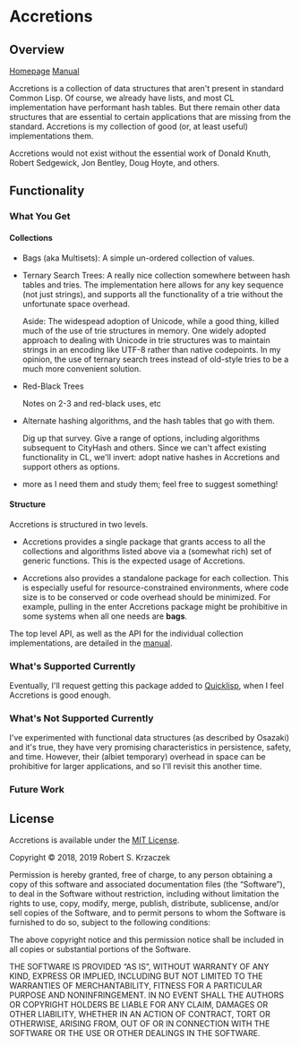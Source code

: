 Accretions
========

Overview
--------

[Homepage][home] [Manual][manual]

Accretions is a collection of data structures that aren't present in
standard Common Lisp.  Of course, we already have lists, and most CL
implementation have performant hash tables.  But there remain other
data structures that are essential to certain applications that are
missing from the standard.  Accretions is my collection of good (or,
at least useful) implementations them.

Accretions would not exist without the essential work of Donald Knuth,
Robert Sedgewick, Jon Bentley, Doug Hoyte, and others.

[home]:    https://krz8.github.io/accretions         "Accretions Homepage"
[manual]:  https://krz8.github.io/accretions/manual  "Accretions Manual"



Functionality
-------------

### What You Get

#### Collections

- Bags (aka Multisets): A simple un-ordered collection of values.

- Ternary Search Trees: A really nice collection somewhere between
  hash tables and tries.  The implementation here allows for any
  key sequence (not just strings), and supports all the functionality
  of a trie without the unfortunate space overhead.

  Aside: The widespead adoption of Unicode, while a good thing, killed
  much of the use of trie structures in memory.  One widely adopted
  approach to dealing with Unicode in trie structures was to maintain
  strings in an encoding like UTF-8 rather than native codepoints.  In
  my opinion, the use of ternary search trees instead of old-style
  tries to be a much more convenient solution.

- Red-Black Trees

  Notes on 2-3 and red-black uses, etc

- Alternate hashing algorithms, and the hash tables that go with
  them.

  Dig up that survey.  Give a range of options, including algorithms
  subsequent to CityHash and others.  Since we can't affect existing
  functionality in CL, we'll invert: adopt native hashes in Accretions
  and support others as options.

- more as I need them and study them; feel free to suggest something!

#### Structure

Accretions is structured in two levels.

* Accretions provides a single package that grants access to all the
  collections and algorithms listed above via a (somewhat rich) set of
  generic functions.  This is the expected usage of Accretions.

* Accretions also provides a standalone package for each collection.
  This is especially useful for resource-constrained environments,
  where code size is to be conserved or code overhead should be
  minimized.  For example, pulling in the enter Accretions package
  might be prohibitive in some systems when all one needs are
  **bags**.

The top level API, as well as the API for the individual collection
implementations, are detailed in the [manual][manual].



### What's Supported Currently

Eventually, I'll request getting this package added to [Quicklisp][],
when I feel Accretions is good enough.

[Quicklisp]: https://www.quicklisp.org/beta/ "The Quicklisp Project Homepage"



### What's Not Supported Currently

I've experimented with functional data structures (as described by
Osazaki) and it's true, they have very promising characteristics in
persistence, safety, and time.  However, their (albiet temporary)
overhead in space can be prohibitive for larger applications, and so
I'll revisit this another time.



### Future Work



License
-------

Accretions is available under the [MIT License][].

Copyright © 2018, 2019 Robert S. Krzaczek

Permission is hereby granted, free of charge, to any person obtaining
a copy of this software and associated documentation files (the
“Software”), to deal in the Software without restriction, including
without limitation the rights to use, copy, modify, merge, publish,
distribute, sublicense, and/or sell copies of the Software, and to
permit persons to whom the Software is furnished to do so, subject to
the following conditions:

The above copyright notice and this permission notice shall be
included in all copies or substantial portions of the Software.

THE SOFTWARE IS PROVIDED “AS IS”, WITHOUT WARRANTY OF ANY KIND,
EXPRESS OR IMPLIED, INCLUDING BUT NOT LIMITED TO THE WARRANTIES OF
MERCHANTABILITY, FITNESS FOR A PARTICULAR PURPOSE AND
NONINFRINGEMENT. IN NO EVENT SHALL THE AUTHORS OR COPYRIGHT HOLDERS BE
LIABLE FOR ANY CLAIM, DAMAGES OR OTHER LIABILITY, WHETHER IN AN ACTION
OF CONTRACT, TORT OR OTHERWISE, ARISING FROM, OUT OF OR IN CONNECTION
WITH THE SOFTWARE OR THE USE OR OTHER DEALINGS IN THE SOFTWARE.

[MIT License]: https://opensource.org/licenses/MIT
               "The MIT Open Source License"
